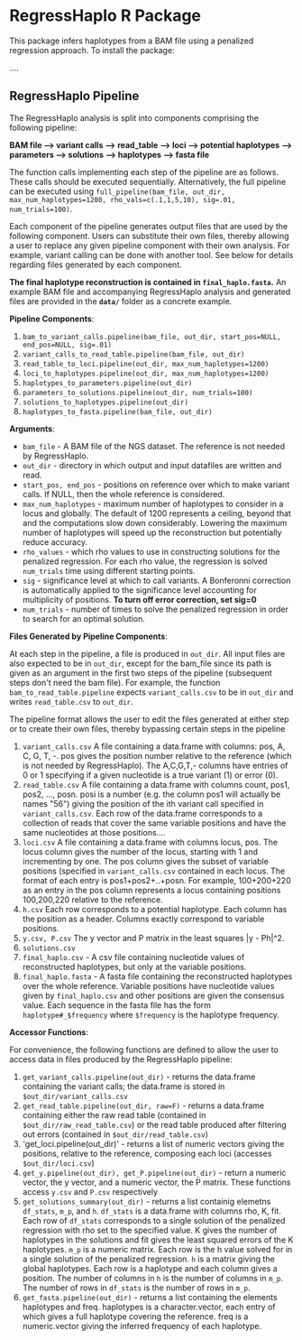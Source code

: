
# RegressHaplo R Package

This package infers haplotypes from a BAM file using a penalized regression approach. To install the package:

....

## RegressHaplo Pipeline

The RegressHaplo analysis is split into components comprising the following pipeline:


**BAM file --> variant calls --> read\_table --> loci --> potential haplotypes --> parameters --> solutions --> haplotypes --> fasta file**

The function calls implementing each step of the pipeline are as follows. These calls should be executed sequentially.  Alternatively, the full pipeline can be executed using 
`full_pipeline(bam_file, out_dir, max_num_haplotypes=1200, rho_vals=c(.1,1,5,10), sig=.01, num_trials=100)`.   

Each component of the pipeline generates output files that are used by the following component.  Users can substitute their own files, thereby allowing a user to replace any given pipeline component with their own analysis.  For example, variant calling can be done with another tool.  See below for details regarding files generated by each component.

**The final haplotype reconstruction is contained in `final_haplo.fasta`.**  An example BAM file and accompanying RegressHaplo analysis and generated files are provided in the **`data/`** folder as a concrete example.

**Pipeline Components**:

1.  `bam_to_variant_calls.pipeline(bam_file, out_dir, start_pos=NULL, end_pos=NULL, sig=.01)` 
2. `variant_calls_to_read_table.pipeline(bam_file, out_dir)`
3. `read_table_to_loci.pipeline(out_dir, max_num_haplotypes=1200)`
4. `loci_to_haplotypes.pipeline(out_dir, max_num_haplotypes=1200)`
5. `haplotypes_to_parameters.pipeline(out_dir)`
6. `parameters_to_solutions.pipeline(out_dir, num_trials=100)`
7. `solutions_to_haplotypes.pipeline(out_dir)`
8. `haplotypes_to_fasta.pipeline(bam_file, out_dir)`

**Arguments**:

* `bam_file` - A BAM file of the NGS dataset.  The reference is not needed by RegressHaplo. 
* `out_dir` - directory in which output and input datafiles are written and read.
* `start_pos, end_pos` - positions on reference over which to make variant calls.  If NULL, then the whole reference is considered.
* `max_num_haplotypes` - maximum number of haplotypes to consider in a locus and globally.  The default of 1200 represents a ceiling, beyond that and the computations slow down considerably.  Lowering the maximum number of haplotypes will speed up the reconstruction but potentially reduce accuracy.
* `rho_values` - which rho values to use in constructing solutions for the penalized regression.  For each rho value, the regression is solved `num_trials` time using different starting points.
* `sig` - significance level at which to call variants.  A Bonferonni correction is automatically applied to the significance level accounting for multiplicity of positions.  **To turn off error correction, set sig=0**
* `num_trials` - number of times to solve the penalized regression in order to search for an optimal solution.  

**Files Generated by Pipeline Components**:

At each step in the pipeline, a file is produced in `out_dir`.  All input files are also expected to be in `out_dir`, except for the bam_file since its path is given as an argument in the first two steps of the pipeline (subsequent steps don't need the bam file).  For example, the function `bam_to_read_table.pipeline` expects `variant_calls.csv` to be in `out_dir` and writes `read_table.csv` to `out_dir`.

The pipeline format allows the user to edit the files generated at either step or to create their own files, thereby bypassing certain steps in the pipeline

1. `variant_calls.csv`  A file containing a data.frame with columns: pos, A, C, G, T, -.   pos gives the position number relative to the reference (which is not needed by RegressHaplo).  The A,C,G,T,- columns have entries of 0 or 1 specifying if a given nucleotide is a true variant (1) or error (0). 
2. `read_table.csv`  A file containing a data.frame with columns count, pos1, pos2, ..., posn.  posi is a number (e.g. the column pos1 will actually be names "56") giving the position of the ith variant call specified in `variant_calls.csv`.  Each row of the data.frame corresponds to a collection of reads that cover the same variable positions and have the same nucleotides at those positions....
3. `loci.csv` A file containing a data.frame with columns locus, pos.  The locus column gives the number of the locus, starting with 1 and incrementing by one.   The pos column gives the subset of variable positions (specified in `variant_calls.csv` contained in each locus.  The format of each entry is pos1+pos2+..+posn.  For example, 100+200+220 as an entry in the pos column represents a locus containing positions 100,200,220 relative to the reference.
4. `h.csv` Each row corresponds to a potential haplotype.   Each column has the position as a header.  Columns exactly correspond to variable positions.  
3. `y.csv, P.csv` The y vector and P matrix in the least squares \|y - Ph\|^2.
4. `solutions.csv`
5. `final_haplo.csv` - A csv file containing nucleotide values of reconstructed haplotypes, but only at the variable positions.  
6. `final_haplo.fasta` - A fasta file containing the reconstructed haplotypes over the whole reference.  Variable positions have nucleotide values given by `final_haplo.csv` and other positions are given the consensus value.  Each sequence in the fasta file has the form `haplotype#_$frequency` where `$frequency` is the haplotype frequency.



**Accessor Functions**:

For convenience, the following functions are defined to allow the user to access data in files produced by the RegressHaplo pipeline:

1. `get_variant_calls.pipeline(out_dir)` - returns the data.frame containing the variant calls; the data.frame is stored in `$out_dir/variant_calls.csv`
2. `get_read_table.pipeline(out_dir, raw=F)` - returns a data.frame containing either the raw read table (contained in `$out_dir/raw_read_table.csv`) or the read table produced after filtering out errors (contained in `$out_dir/read_table.csv`)
3. 'get_loci.pipeline(out_dir)' - returns a list of numeric vectors giving the positions, relative to the reference, composing each loci (accesses `$out_dir/loci.csv`)
4. `get_y.pipeline(out_dir), get_P.pipeline(out_dir)` - return a numeric vector, the y vector, and a numeric vector, the P matrix.  These functions access `y.csv` and `P.csv` respectively
5. `get_solutions_summary(out_dir)` - returns a list containig elemetns `df_stats`, `m_p`, and  `h`.  `df_stats` is a data.frame with columns rho, K, fit.  Each row of `df_stats` corresponds to a single solution of the penalized regression with rho set to the specified value.  K gives the number of haplotypes in the solutions and fit gives the least squared errors of the K haplotypes.  `m_p` is a numeric matrix.  Each row is the h value solved for in a single solution of the penalized regression.  `h` is a matrix giving the global haplotypes.  Each row is a haplotype and each column gives a position.   The number of columns in `h` is the number of columns in `m_p`.   The number of rows in `df_stats` is the number of rows in `m_p`.  
6. `get_fasta.pipeline(out_dir)` - returns a list containing the elements haplotypes and freq.  haplotypes is a character.vector, each entry of which gives a full haplotype covering the reference.  freq is a numeric.vector giving the inferred frequency of each haplotype.

